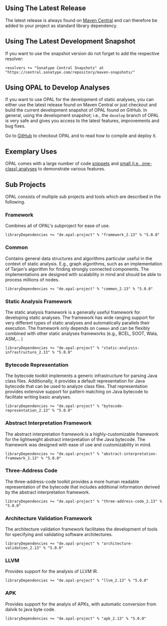 ## Using The Latest Release

The latest release is always found on [Maven Central](https://search.maven.org/#search%7Cga%7C1%7Cde.opal-project) and can therefore be added to your project as standard library dependency.

## Using The Latest Development Snapshot

If you want to use the snapshot version do not forget to add the respective resolver:

    resolvers += "Sonatype Central Snapshots" at "https://central.sonatype.com/repository/maven-snapshots/"

## Using OPAL to Develop Analyses

If you want to use OPAL for the development of static analyses, you can either use the latest release found on Maven Central or just checkout and build the current development snapshot of OPAL found on GitHub. In general, using the development snapshot; i.e., the `develop` branch of OPAL is very safe and gives you access to the latest features, improvements and bug fixes.

Go to [GitHub](https://github.com/opalj/OPAL) to checkout OPAL and to read how to compile and deploy it.

## Exemplary Uses

OPAL comes with a large number of code [snippets](https://bitbucket.org/snippets/delors/) and [small (i.e., one-class) analyses](https://github.com/opalj/OPAL/tree/develop/DEVELOPING_OPAL/demos/src/main/scala/org/opalj) to demonstrate various features.

## Sub Projects

OPAL consists of multiple sub projects and tools which are described in the following.

### Framework
Combines all of OPAL's subproject for ease of use.

    libraryDependencies += "de.opal-project" % "framework_2.13" % "5.0.0"

### Common
Contains general data structures and algorithms particular useful in the context of static analysis. E.g., graph algorithms, such as
an implementation of Tarjan's algorithm for finding strongly connected components. The implementations are designed with scalability in mind and should be able to process millions of nodes.

    libraryDependencies += "de.opal-project" % "common_2.13" % "5.0.0"

### Static Analysis Framework
The static analysis framework is a generally useful framework for developing static analyses. The framework has wide ranging support for very different types of static analyses and automatically parallels their execution. The framework only depends on `Common` and can be flexibly combined with other static analyses frameworks (e.g., BCEL, SOOT, Wala, ASM,... ) 

    libraryDependencies += "de.opal-project" % "static-analysis-infrastructure_2.13" % "5.0.0"

### Bytecode Representation
The bytecode toolkit implements a generic infrastructure for parsing Java class files. Additionally,
it provides a default representation for Java bytecode that can be used to analyze class files. That
representation provides extensive support for pattern matching on Java bytecode to facilitate writing
basic analyses.

    libraryDependencies += "de.opal-project" % "bytecode-representation_2.13" % "5.0.0"

### Abstract Interpretation Framework
The abstract interpretation framework is a highly-customizable framework for the lightweight abstract interpretation of the Java bytecode. The framework was designed with ease of use and customizability in mind.

    libraryDependencies += "de.opal-project" % "abstract-interpretation-framework_2.13" % "5.0.0"

### Three-Address Code
The three-address-code toolkit provides a more human readable representation of the bytecode that includes additional information derived by the abstract interpretation framework.

    libraryDependencies += "de.opal-project" % "three-address-code_2.13" % "5.0.0"

### Architecture Validation Framework
The architecture validation framework facilitates the development of tools for specifying and validating software architectures.

    libraryDependencies += "de.opal-project" % "architecture-validation_2.13" % "5.0.0"

### LLVM
Provides support for the analysis of LLVM IR.

    libraryDependencies += "de.opal-project" % "llvm_2.13" % "5.0.0"

### APK
Provides support for the analyis of APKs, with automatic conversion from dalvik to java byte code.

    libraryDependencies += "de.opal-project" % "apk_2.13" % "5.0.0"


[comment]: # "Exploring the Abstract Interpretation Framework"

[comment]: # "To get a good, first idea what the abstract interpretation framework can do, you can use the *BugPicker*. It enables you to perform some local abstract interpretations. To get good results it is usually necessary to load the JDK and all related libraries."
